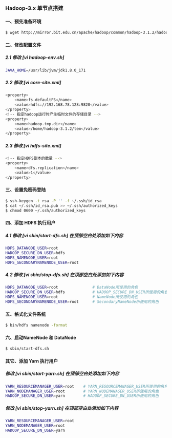 ### Hadoop-3.x 单节点搭建
#### 一、预先准备环境
```bash
$ wget http://mirror.bit.edu.cn/apache/hadoop/common/hadoop-3.1.2/hadoop-3.1.2.tar.gz     # 下载安装包
```
#### 二、修改配置文件

##### 2.1 修改 [vi hadoop-env.sh]
```bash
JAVA_HOME=/usr/lib/jvm/jdk1.8.0_171                                                       # 修改 JAVA_HOME
```
##### 2.2 修改 [vi core-site.xml]
```bash
<property>
    <name>fs.defaultFS</name>
    <value>hdfs://192.168.78.128:9820</value>
</property>
<!-- 指定hadoop运行时产生临时文件的存储目录 -->
<property>
    <name>hadoop.tmp.dir</name>
    <value>/home/hadoop-3.1.2/tem</value>                                                 # 注意创建该目录
</property>
```
##### 2.3 修改 [vi hdfs-site.xml]
```bash
<!-- 指定HDFS副本的数量 -->
<property>
    <name>dfs.replication</name>
    <value>1</value>
</property>
```

#### 三、设置免密码登陆
```bash
$ ssh-keygen -t rsa -P '' -f ~/.ssh/id_rsa
$ cat ~/.ssh/id_rsa.pub >> ~/.ssh/authorized_keys
$ chmod 0600 ~/.ssh/authorized_keys
```

#### 四、添加 HDFS 执行用户
##### 4.1 修改 [vi sbin/start-dfs.sh] 在顶部空白处添加如下内容
```bash
HDFS_DATANODE_USER=root
HADOOP_SECURE_DN_USER=hdfs
HDFS_NAMENODE_USER=root
HDFS_SECONDARYNAMENODE_USER=root
```
##### 4.2 修改 [vi sbin/stop-dfs.sh] 在顶部空白处添加如下内容
```bash
HDFS_DATANODE_USER=root               # DataNode所使用的角色
HADOOP_SECURE_DN_USER=hdfs            # HADOOP_SECURE_DN_USER所使用的角色（这个角色单节点可以不配）
HDFS_NAMENODE_USER=root               # NameNode所使用的角色
HDFS_SECONDARYNAMENODE_USER=root      # SecondaryNameNode所使用的角色
```

#### 五、格式化文件系统
```bash
$ bin/hdfs namenode -format
```


#### 六、启动NameNode 和 DataNode
```bash
$ sbin/start-dfs.sh
```


#### 其它、添加 Yarn 执行用户
##### 修改 [vi sbin/start-yarn.sh] 在顶部空白处添加如下内容
```bash
YARN_RESOURCEMANAGER_USER=root    # YARN_RESOURCEMANAGER_USER所使用的角色
YARN_NODEMANAGER_USER=root        # YARN_NODEMANAGER_USER所使用的角色
HADOOP_SECURE_DN_USER=yarn        # HADOOP_SECURE_DN_USER所使用的角色
```
##### 修改 [vi sbin/stop-yarn.sh] 在顶部空白处添加如下内容
```bash
YARN_RESOURCEMANAGER_USER=root
YARN_NODEMANAGER_USER=root
HADOOP_SECURE_DN_USER=yarn
```

